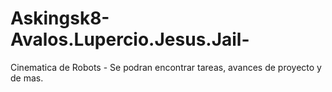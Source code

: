# Askingsk8-Avalos.Lupercio.Jesus.Jail-
Cinematica de Robots - Se podran encontrar tareas, avances de proyecto y de mas. 
